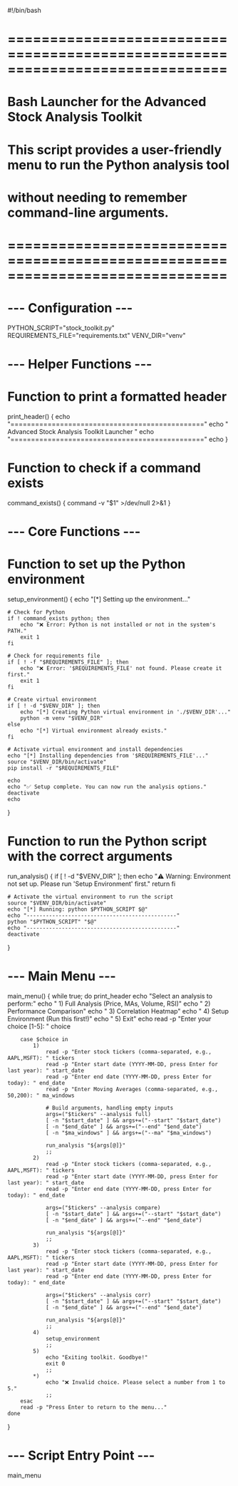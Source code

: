 #!/bin/bash

# ==============================================================================
# Bash Launcher for the Advanced Stock Analysis Toolkit
#
# This script provides a user-friendly menu to run the Python analysis tool
# without needing to remember command-line arguments.
# ==============================================================================

# --- Configuration ---
PYTHON_SCRIPT="stock_toolkit.py"
REQUIREMENTS_FILE="requirements.txt"
VENV_DIR="venv"

# --- Helper Functions ---

# Function to print a formatted header
print_header() {
    echo "==============================================="
    echo "    Advanced Stock Analysis Toolkit Launcher   "
    echo "==============================================="
    echo
}

# Function to check if a command exists
command_exists() {
    command -v "$1" >/dev/null 2>&1
}

# --- Core Functions ---

# Function to set up the Python environment
setup_environment() {
    echo "[*] Setting up the environment..."

    # Check for Python
    if ! command_exists python; then
        echo "❌ Error: Python is not installed or not in the system's PATH."
        exit 1
    fi

    # Check for requirements file
    if [ ! -f "$REQUIREMENTS_FILE" ]; then
        echo "❌ Error: '$REQUIREMENTS_FILE' not found. Please create it first."
        exit 1
    fi

    # Create virtual environment
    if [ ! -d "$VENV_DIR" ]; then
        echo "[*] Creating Python virtual environment in './$VENV_DIR'..."
        python -m venv "$VENV_DIR"
    else
        echo "[*] Virtual environment already exists."
    fi

    # Activate virtual environment and install dependencies
    echo "[*] Installing dependencies from '$REQUIREMENTS_FILE'..."
    source "$VENV_DIR/bin/activate"
    pip install -r "$REQUIREMENTS_FILE"

    echo
    echo "✅ Setup complete. You can now run the analysis options."
    deactivate
    echo
}

# Function to run the Python script with the correct arguments
run_analysis() {
    if [ ! -d "$VENV_DIR" ]; then
        echo "⚠️ Warning: Environment not set up. Please run 'Setup Environment' first."
        return
    fi

    # Activate the virtual environment to run the script
    source "$VENV_DIR/bin/activate"
    echo "[*] Running: python $PYTHON_SCRIPT $@"
    echo "-----------------------------------------------"
    python "$PYTHON_SCRIPT" "$@"
    echo "-----------------------------------------------"
    deactivate
}

# --- Main Menu ---

main_menu() {
    while true; do
        print_header
        echo "Select an analysis to perform:"
        echo "  1) Full Analysis (Price, MAs, Volume, RSI)"
        echo "  2) Performance Comparison"
        echo "  3) Correlation Heatmap"
        echo "  4) Setup Environment (Run this first!)"
        echo "  5) Exit"
        echo
        read -p "Enter your choice [1-5]: " choice

        case $choice in
            1)
                read -p "Enter stock tickers (comma-separated, e.g., AAPL,MSFT): " tickers
                read -p "Enter start date (YYYY-MM-DD, press Enter for last year): " start_date
                read -p "Enter end date (YYYY-MM-DD, press Enter for today): " end_date
                read -p "Enter Moving Averages (comma-separated, e.g., 50,200): " ma_windows

                # Build arguments, handling empty inputs
                args=("$tickers" --analysis full)
                [ -n "$start_date" ] && args+=("--start" "$start_date")
                [ -n "$end_date" ] && args+=("--end" "$end_date")
                [ -n "$ma_windows" ] && args+=("--ma" "$ma_windows")
                
                run_analysis "${args[@]}"
                ;;
            2)
                read -p "Enter stock tickers (comma-separated, e.g., AAPL,MSFT): " tickers
                read -p "Enter start date (YYYY-MM-DD, press Enter for last year): " start_date
                read -p "Enter end date (YYYY-MM-DD, press Enter for today): " end_date

                args=("$tickers" --analysis compare)
                [ -n "$start_date" ] && args+=("--start" "$start_date")
                [ -n "$end_date" ] && args+=("--end" "$end_date")

                run_analysis "${args[@]}"
                ;;
            3)
                read -p "Enter stock tickers (comma-separated, e.g., AAPL,MSFT): " tickers
                read -p "Enter start date (YYYY-MM-DD, press Enter for last year): " start_date
                read -p "Enter end date (YYYY-MM-DD, press Enter for today): " end_date

                args=("$tickers" --analysis corr)
                [ -n "$start_date" ] && args+=("--start" "$start_date")
                [ -n "$end_date" ] && args+=("--end" "$end_date")

                run_analysis "${args[@]}"
                ;;
            4)
                setup_environment
                ;;
            5)
                echo "Exiting toolkit. Goodbye!"
                exit 0
                ;;
            *)
                echo "❌ Invalid choice. Please select a number from 1 to 5."
                ;;
        esac
        read -p "Press Enter to return to the menu..."
    done
}

# --- Script Entry Point ---
main_menu

